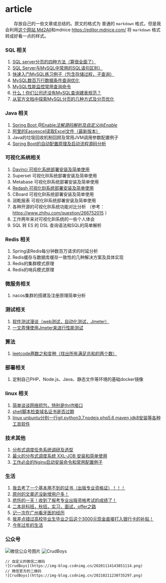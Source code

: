 # article

&emsp;&emsp;存放自己的一些文章或总结的。原文的格式为 普通的 `markdown` 格式，但是我会利用[这个网站 Md2All](http://md.aclickall.com/)和mdnice  https://editor.mdnice.com/ 将 `markdown` 格式转成好看一点的样式。


### SQL 相关

1. [SQL server分页的四种方法（算很全面了）](./src/1-SQLServer分页的四种方法（算很全面了）.md)
2. [SQL Server与MySQL中常用的SQL语句区别）](./src/2-SQLServer与MySQL中常用的SQL语句区别.md)
3. [快速入门MySQL练习例子（包含存储过程，子查询）](./src/3-快速入门MySQL练习例子（包含存储过程，子查询）.md)
4. [MySQL数百万行数据条件查询优化](./src/4-MySQL数百万行数据条件查询优化.md)
5. [MySQL性能监控常用查询命令](./src/5-MySQL性能监控常用查询命令.md)
6. [什么！你们公司还没有MySQL查询建表规范？](./src/6-什么你们公司还没有MySQL查询建表规范.md)
7. [从官方文档中探索MySQL分页的几种方式及分页优化](./src/从官方文档中探索MySQL分页的几种方式及分页优化.md)

### Java 相关

1. [Spring Boot  @Enable*注解源码解析及自定义@Enable*](./src/SpringBootEnable注解源码解析及自定义Enable.md) 
2. [阿里的Easyexcel读取Excel文件（最新版本）](./src/阿里的Easyexcel读取Excel文件（最新版本）.md)
3. Java的垃圾回收机制回顾及常用JVM调用参数配置例子
4. [Spring Boot的自动配置原理及启动流程源码分析](./src/SpringBoot的自动配置原理及启动流程源码分析.md)


### 可视化系统相关
1. [Davinci 可视化系统部署安装及简单使用](./src/Davinci可视化系统部署安装及简单使用.md)
2. Superset 可视化BI系统部署安装及简单使用
3. Metabase 可视化BI系统部署安装及简单使用
4. [Redash 可视化BI系统部署安装及简单使用](./src/Redash可视化BI系统部署安装及简单使用.md)
5. CBoard 可视化BI系统部署安装及简单使用
5. 润乾报表 可视化BI系统部署安装及简单使用
6. 各种开源的可视化BI系统功能对比分析 （参考：https://www.zhihu.com/question/266752015 ）
7. 工作两年来对可视化BI系统的一些个人体会
8. SQL 转 ES 的 DSL 查询语法和SQL的简单解析


### Redis 相关
1. Spring读Redis每分钟数百万请求的时延分析
2. Redis缓存与数据库缓存一致性的几种解决方案及具体实现
3. Redis的集群模式原理
4. Redis的哨兵模式原理


### 微服务相关
1. nacos集群的搭建及注册原理简单分析

### 测试相关

1. [软件测试漫谈（web测试，自动化测试，Jmeter）](./src/软件测试漫谈（web测试，自动化测试，Jmeter）.md)
2. [一文弄懂使用Jmeter来进行性能测试](./src/一文弄懂使用Jmeter来进行性能测试.md)


### 算法
1. [leetcode两数之和变种（找出所有满足总和的两个数）](./src/leetcode两数之和变种（找出所有满足总和的两个数）.md)

### 部署相关
1. 定制自己PHP、Node.js、Java、静态文件等环境的基础docker镜像

### linux 相关
1. [简单谈谈网络抓包，特别是thrift接口](./src/简单谈谈网络抓包，特别是thrift接口.md)
2. [shell脚本检查域名证书是否过期](./src/shell脚本检查域名证书是否过期.md)
3. [linux unbuntu分别一行git,python3.7,nodejs,php5.6,maven,jdk8安装等各种工具软件](./src/linux-unbuntu分别一行安装git,python3.7,nodejs,php5.6,maven,jdk8等各种工具软件.md)

### 技术其他

1. [分布式调度任务系统调研及选型](./src/分布式调度任务系统调研及选型.md)
2. [最火的分布式调度系统 XXL-JOB 安装和简单使用](./src/最火的分布式调度系统XXL-JOB安装和简单使用.md)
3. [工作必会的Nginx启动安装命令和常用配置例子](./src/工作必会的Nginx启动安装命令和常用配置例子.md)

### 生活

1. [我去考了一个基本用不到的证书（出版专业资格证）！！！](./src/我去考了一个基本用不到的证书（出版专业资格证）！！！.md)
2. [原创的文章还没新增用户多！](./src/原创的文章还没新增用户多！.md)
3. [悲伤的一天！收到了报考专业出版资格考试的成绩了！](./src/悲伤的一天！收到了报考专业出版资格考试的成绩了！.md)
4. [二本非科班，秋招，实习，面试，offer之路](./src/二本非科班，秋招，实习，面试，offer之路.md)
5. [记一次在广州看牙医的经历](./src/记一次在广州看牙医的经历.md)
6. [我差点错过高校毕业生毕业之后这个3000元现金直接打入银行卡的补贴！](./src/我差点错过高校毕业生毕业之后这个3000元现金直接打入银行卡的补贴！.md)
7. [今年过年的生活](./src/今年过年的生活.md)

### 公众号

![微信公众号图片](https://img-blog.csdnimg.cn/20201114143851114.png)
![CrudBoys](https://img-blog.csdnimg.cn/20210211230735297.png)
```
// 自定义的微信二维码
![CrudBoys](https://img-blog.csdnimg.cn/20201114143851114.png)
// 微信官方的二维码
![CrudBoys](https://img-blog.csdnimg.cn/20210211230735297.png)
```

